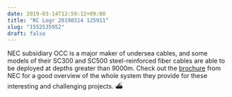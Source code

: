 ```yaml
---
date: 2019-03-14T12:59:12+09:00
title: "RC Logr 20190314 125911"
slug: "1552535952"
draft: false
---
```


NEC subsidiary OCC is a major maker of undersea cables, and some models of their SC300 and SC500 steel-reinforced fiber cables are able to be deployed at depths greater than 9000m. Check out the [brochure](https://www.nec.com/en/global/prod/nw/submarine/pdf/Brochure-5th-Edition-final-16pp.pdf) from NEC for a good overview of the whole system they provide for these interesting and challenging projects. ⛴

